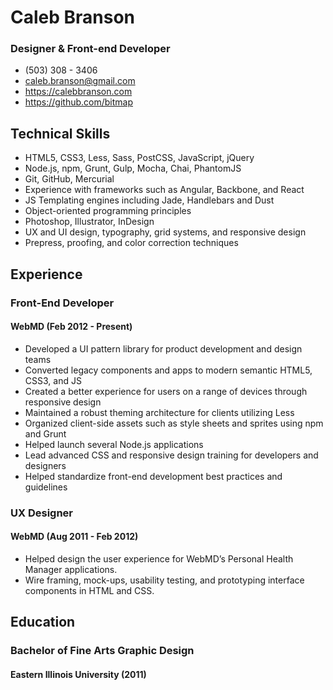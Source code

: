 # Caleb Branson
### Designer & Front-end Developer

- (503) 308 - 3406
- caleb.branson@gmail.com
- https://calebbranson.com
- https://github.com/bitmap

## Technical Skills
- HTML5, CSS3, Less, Sass, PostCSS, JavaScript, jQuery
- Node.js, npm, Grunt, Gulp, Mocha, Chai, PhantomJS
- Git, GitHub, Mercurial
- Experience with frameworks such as Angular, Backbone, and React
- JS Templating engines including Jade, Handlebars and Dust
- Object-oriented programming principles
- Photoshop, Illustrator, InDesign
- UX and UI design, typography, grid systems, and responsive design
- Prepress, proofing, and color correction techniques

## Experience

### Front-End Developer
#### WebMD (Feb 2012 - Present)
- Developed a UI pattern library for product development and design teams
- Converted legacy components and apps to modern semantic HTML5, CSS3, and JS
- Created a better experience for users on a range of devices through responsive design
- Maintained a robust theming architecture for clients utilizing Less
- Organized client-side assets such as style sheets and sprites using npm and Grunt
- Helped launch several Node.js applications
- Lead advanced CSS and responsive design training for developers and designers
- Helped standardize front-end development best practices and guidelines


### UX Designer
#### WebMD (Aug 2011 - Feb 2012)

- Helped design the user experience for WebMD’s Personal Health Manager applications.
- Wire framing, mock-ups, usability testing, and prototyping interface components in HTML and CSS.

## Education
### Bachelor of Fine Arts Graphic Design
#### Eastern Illinois University (2011)
